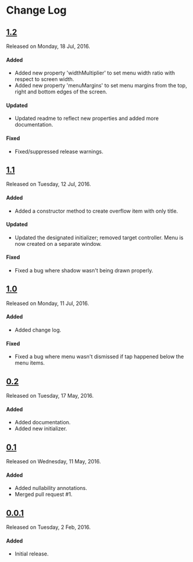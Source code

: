 # Change Log

## [1.2](https://github.com/sudeepjaiswal/ASJOverflowButton/releases/tag/1.2)
Released on Monday, 18 Jul, 2016.

#### Added
* Added new property 'widthMultiplier' to set menu width ratio with respect to screen width.
* Added new property 'menuMargins' to set menu margins from the top, right and bottom edges of the screen.

#### Updated
* Updated readme to reflect new properties and added more documentation.

#### Fixed
* Fixed/suppressed release warnings.

## [1.1](https://github.com/sudeepjaiswal/ASJOverflowButton/releases/tag/1.1)
Released on Tuesday, 12 Jul, 2016.

#### Added
* Added a constructor method to create overflow item with only title.

#### Updated
* Updated the designated initializer; removed target controller. Menu is now created on a separate window.

#### Fixed
* Fixed a bug where shadow wasn't being drawn properly.

## [1.0](https://github.com/sudeepjaiswal/ASJOverflowButton/releases/tag/1.0)
Released on Monday, 11 Jul, 2016.

#### Added
* Added change log.

#### Fixed
* Fixed a bug where menu wasn't dismissed if tap happened below the menu items.

## [0.2](https://github.com/sudeepjaiswal/ASJOverflowButton/releases/tag/0.2)
Released on Tuesday, 17 May, 2016.

#### Added
* Added documentation.
* Added new initializer.

## [0.1](https://github.com/sudeepjaiswal/ASJOverflowButton/releases/tag/0.1)
Released on Wednesday, 11 May, 2016.

#### Added
* Added nullability annotations.
* Merged pull request #1.

## [0.0.1](https://github.com/sudeepjaiswal/ASJOverflowButton/releases/tag/0.0.1)
Released on Tuesday, 2 Feb, 2016.

#### Added
* Initial release.
